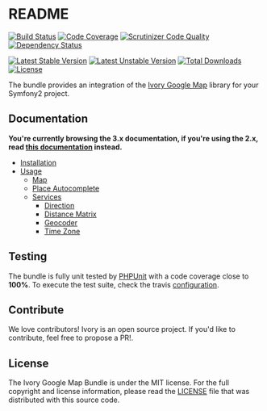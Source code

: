 # README

[![Build Status](https://travis-ci.org/egeloen/IvoryGoogleMapBundle.svg?branch=master)](http://travis-ci.org/egeloen/IvoryGoogleMapBundle)
[![Code Coverage](https://scrutinizer-ci.com/g/egeloen/IvoryGoogleMapBundle/badges/coverage.png?b=master)](https://scrutinizer-ci.com/g/egeloen/IvoryGoogleMapBundle/?branch=master)
[![Scrutinizer Code Quality](https://scrutinizer-ci.com/g/egeloen/IvoryGoogleMapBundle/badges/quality-score.png?b=master)](https://scrutinizer-ci.com/g/egeloen/IvoryGoogleMapBundle/?branch=master)
[![Dependency Status](http://www.versioneye.com/php/egeloen:google-map-bundle/badge.svg)](http://www.versioneye.com/php/egeloen:google-map-bundle)

[![Latest Stable Version](https://poser.pugx.org/egeloen/google-map-bundle/v/stable.svg)](https://packagist.org/packages/egeloen/google-map-bundle)
[![Latest Unstable Version](https://poser.pugx.org/egeloen/google-map-bundle/v/unstable.svg)](https://packagist.org/packages/egeloen/google-map-bundle)
[![Total Downloads](https://poser.pugx.org/egeloen/google-map-bundle/downloads.svg)](https://packagist.org/packages/egeloen/google-map-bundle)
[![License](https://poser.pugx.org/egeloen/google-map-bundle/license.svg)](https://packagist.org/packages/egeloen/google-map-bundle)

The bundle provides an integration of the [Ivory Google Map](https://github.com/egeloen/ivory-google-map) library for
your Symfony2 project.

## Documentation

**You're currently browsing the 3.x documentation, if you're using the 2.x, read 
[this documentation](https://github.com/egeloen/IvoryGoogleMapBundle/tree/2.2.1) instead.**

 - [Installation](/Resources/doc/installation.md)
 - [Usage](/Resources/doc/usage.md)
    - [Map](/Resources/doc/map.md)
    - [Place Autocomplete](/Resources/doc/place_autocomplete.md)
    - [Services](/Resources/doc/service/index.md)
        - [Direction](/Resources/doc/service/direction.md)
        - [Distance Matrix](/Resources/doc/service/distance_matrix.md)
        - [Geocoder](/Resources/doc/service/geocoder.md)
        - [Time Zone](/Resources/doc/service/time_zone.md)

## Testing

The bundle is fully unit tested by [PHPUnit](http://www.phpunit.de/) with a code coverage close to **100%**. To
execute the test suite, check the travis [configuration](/.travis.yml).

## Contribute

We love contributors! Ivory is an open source project. If you'd like to contribute, feel free to propose a PR!.

## License

The Ivory Google Map Bundle is under the MIT license. For the full copyright and license information, please read the
[LICENSE](/LICENSE) file that was distributed with this source code.
